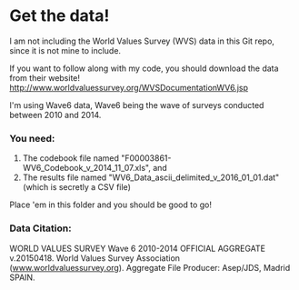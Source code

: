 # Get the data!

I am not including the World Values Survey (WVS) data in this Git repo, since it is not mine to include.

If you want to follow along with my code, you should download the data from their website!
http://www.worldvaluessurvey.org/WVSDocumentationWV6.jsp

I'm using Wave6 data, Wave6 being the wave of surveys conducted between 2010 and 2014.

### You need:

1. The codebook file named "F00003861-WV6_Codebook_v_2014_11_07.xls", and
2. The results file named "WV6_Data_ascii_delimited_v_2016_01_01.dat" (which is secretly a CSV file)

Place 'em in this folder and you should be good to go!

### Data Citation:

WORLD VALUES SURVEY Wave 6 2010-2014 OFFICIAL AGGREGATE v.20150418. World Values Survey Association (www.worldvaluessurvey.org). Aggregate File Producer: Asep/JDS, Madrid SPAIN. 